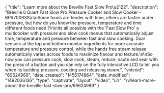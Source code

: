 {
    "title": "Learn more about the Breville Fast Slow Pro\u2122",
    "description": "Breville 6 Quart Fast Slow Pro Pressure Cooker and Slow Cooker - BPR700BSS\n\nSome foods are tender with time, others are tastier under pressure, but how do you know the pressure, temperature and time different foods need ?\n\nIts all possible with the 'Fast Slow Pro' a multicooker with pressure and slow cook menus that automatically adjust time, temperature and pressure between fast and slow cooking. Dual sensors at the top and bottom monitor ingredients for more accurate temperature and pressure control, while the hands free steam release automatically varies across foods to maximize flavour and texture.\n\nSo now you can pressure cook, slow cook, steam, reduce, saute and sear with the press of a button and you can rely on the fully interactive LCD to tell you when its building pressure, cooking and releasing steam.",
    "videoid": "69624969",
    "date_created": "1456174864",
    "date_modified": "1492036136",
    "type": "captivate",
    "layout": "video",
    "url": "\/v\/learn-more-about-the-breville-fast-slow-pro\/69624969"
}